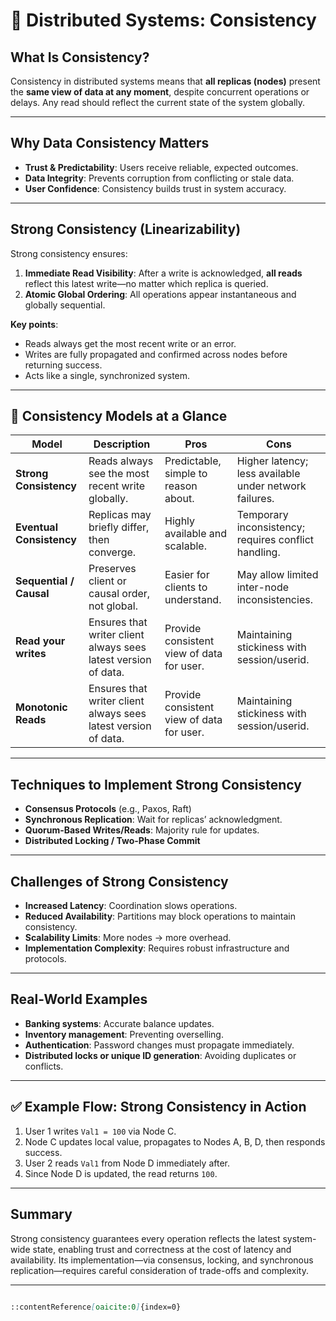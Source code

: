 # 🚀 Distributed Systems: Consistency

## What Is Consistency?
Consistency in distributed systems means that **all replicas (nodes)** present the **same view of data at any moment**, despite concurrent operations or delays. Any read should reflect the current state of the system globally.

---

## Why Data Consistency Matters
- **Trust & Predictability**: Users receive reliable, expected outcomes.
- **Data Integrity**: Prevents corruption from conflicting or stale data.
- **User Confidence**: Consistency builds trust in system accuracy.

---

## Strong Consistency (Linearizability)
Strong consistency ensures:
1. **Immediate Read Visibility**: After a write is acknowledged, **all reads** reflect this latest write—no matter which replica is queried.
2. **Atomic Global Ordering**: All operations appear instantaneous and globally sequential.

**Key points**:
- Reads always get the most recent write or an error.
- Writes are fully propagated and confirmed across nodes before returning success.
- Acts like a single, synchronized system.

---

## 🔄 Consistency Models at a Glance

| Model                    | Description                                                    | Pros                                      | Cons                                                   |
|--------------------------|----------------------------------------------------------------|-------------------------------------------|--------------------------------------------------------|
| **Strong Consistency**   | Reads always see the most recent write globally.               | Predictable, simple to reason about.      | Higher latency; less available under network failures. |
| **Eventual Consistency** | Replicas may briefly differ, then converge.                    | Highly available and scalable.            | Temporary inconsistency; requires conflict handling.   |
| **Sequential / Causal**  | Preserves client or causal order, not global.                  | Easier for clients to understand.         | May allow limited inter-node inconsistencies.          |
| **Read your writes**     | Ensures that writer client always sees latest version of data. | Provide consistent view of data for user. | Maintaining stickiness with session/userid.            |
| **Monotonic Reads**      | Ensures that writer client always sees latest version of data. | Provide consistent view of data for user. | Maintaining stickiness with session/userid.            |


---

## Techniques to Implement Strong Consistency
- **Consensus Protocols** (e.g., Paxos, Raft)
- **Synchronous Replication**: Wait for replicas’ acknowledgment.
- **Quorum-Based Writes/Reads**: Majority rule for updates.
- **Distributed Locking / Two-Phase Commit**

---

## Challenges of Strong Consistency
- **Increased Latency**: Coordination slows operations.
- **Reduced Availability**: Partitions may block operations to maintain consistency.
- **Scalability Limits**: More nodes → more overhead.
- **Implementation Complexity**: Requires robust infrastructure and protocols.

---

## Real-World Examples
- **Banking systems**: Accurate balance updates.
- **Inventory management**: Preventing overselling.
- **Authentication**: Password changes must propagate immediately.
- **Distributed locks or unique ID generation**: Avoiding duplicates or conflicts.

---

## ✅ Example Flow: Strong Consistency in Action
1. User 1 writes `Val1 = 100` via Node C.
2. Node C updates local value, propagates to Nodes A, B, D, then responds success.
3. User 2 reads `Val1` from Node D immediately after.
4. Since Node D is updated, the read returns `100`.

---

## Summary
Strong consistency guarantees every operation reflects the latest system-wide state, enabling trust and correctness at the cost of latency and availability. Its implementation—via consensus, locking, and synchronous replication—requires careful consideration of trade-offs and complexity.

---

```markdown

::contentReference[oaicite:0]{index=0}
